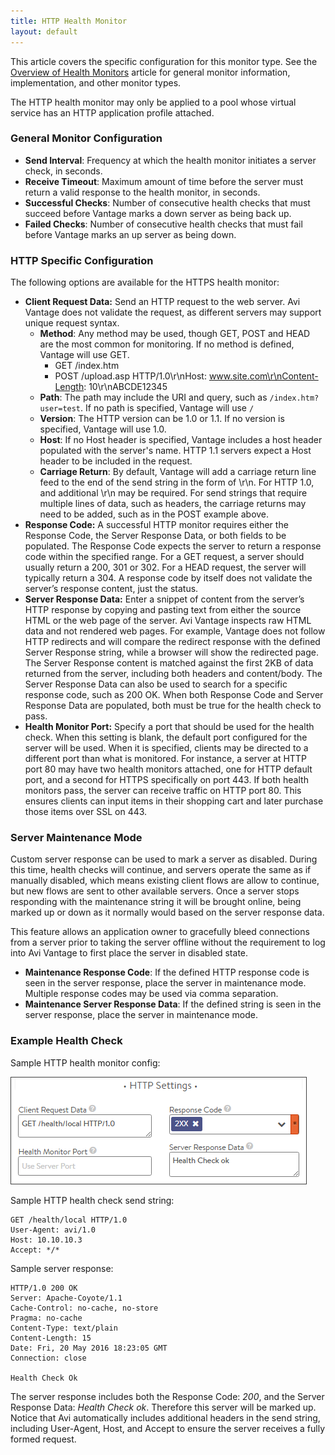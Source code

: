 ```yaml
---
title: HTTP Health Monitor
layout: default
---
```

This article covers the specific configuration for this monitor type.  See the <a href="overview-of-health-monitors">Overview of Health Monitors</a> article for general monitor information, implementation, and other monitor types.

The HTTP health monitor may only be applied to a pool whose virtual service has an HTTP application profile attached.

### General Monitor Configuration

* **Send Interval**:  Frequency at which the health monitor initiates a server check, in seconds.
* **Receive Timeout**:  Maximum amount of time before the server must return a valid response to the health monitor, in seconds.
* **Successful Checks**:  Number of consecutive health checks that must succeed before Vantage marks a down server as being back up.
* **Failed Checks**:  Number of consecutive health checks that must fail before Vantage marks an up server as being down. 

### HTTP Specific Configuration

The following options are available for the HTTPS health monitor:

* **Client Request Data:**  Send an HTTP request to the web server. Avi Vantage does not validate the request, as different servers may support unique request syntax.  
    * **Method**:  Any method may be used, though GET, POST and HEAD are the most common for monitoring. If no method is defined, Vantage will use GET.  
        * GET /index.htm
        * POST /upload.asp HTTP/1.0\r\nHost: www.site.com\r\nContent-Length: 10\r\nABCDE12345
    * **Path**:  The path may include the URI and query, such as <code>/index.htm?user=test</code>. If no path is specified, Vantage will use <code>/</code>
    * **Version**:  The HTTP version can be 1.0 or 1.1. If no version is specified, Vantage will use 1.0.
    * **Host**:  If no Host header is specified, Vantage includes a host header populated with the server's name.  HTTP 1.1 servers expect a Host header to be included in the request.
    * **Carriage Return**:  By default, Vantage will add a carriage return line feed to the end of the send string in the form of \r\n.  For HTTP 1.0, and additional \r\n may be required.  For send strings that require multiple lines of data, such as headers, the carriage returns may need to be added, such as in the POST example above.
* **Response Code:**  A successful HTTP monitor requires either the Response Code, the Server Response Data, or both fields to be populated. The Response Code expects the server to return a response code within the specified range. For a GET request, a server should usually return a 200, 301 or 302. For a HEAD request, the server will typically return a 304. A response code by itself does not validate the server’s response content, just the status.
* **Server Response Data:**  Enter a snippet of content from the server’s HTTP response by copying and pasting text from either the source HTML or the web page of the server. Avi Vantage inspects raw HTML data and not rendered web pages. For example, Vantage does not follow HTTP redirects and will compare the redirect response with the defined Server Response string, while a browser will show the redirected page. The Server Response content is matched against the first 2KB of data returned from the server, including both headers and content/body. The Server Response Data can also be used to search for a specific response code, such as 200 OK. When both Response Code and Server Response Data are populated, both must be true for the health check to pass.
* **Health Monitor Port:**  Specify a port that should be used for the health check. When this setting is blank, the default port configured for the server will be used. When it is specified, clients may be directed to a different port than what is monitored. For instance, a server at HTTP port 80 may have two health monitors attached, one for HTTP default port, and a second for HTTPS specifically on port 443. If both health monitors pass, the server can receive traffic on HTTP port 80. This ensures clients can input items in their shopping cart and later purchase those items over SSL on 443. 

### Server Maintenance Mode

Custom server response can be used to mark a server as disabled.  During this time, health checks will continue, and servers operate the same as if manually disabled, which means existing client flows are allow to continue, but new flows are sent to other available servers.  Once a server stops responding with the maintenance string it will be brought online, being marked up or down as it normally would based on the server response data.

This feature allows an application owner to gracefully bleed connections from a server prior to taking the server offline without the requirement to log into Avi Vantage to first place the server in disabled state.

* **Maintenance Response Code**:  If the defined HTTP response code is seen in the server response, place the server in maintenance mode. Multiple response codes may be used via comma separation.
* **Maintenance Server Response Data**:  If the defined string is seen in the server response, place the server in maintenance mode. 

### Example Health Check

Sample HTTP health monitor config:

<a href="img/HTTPmonitor.png"><img class="size-full wp-image-9194 alignnone" src="img/HTTPmonitor.png" alt="HTTPmonitor" width="474" height="172"></a>

Sample HTTP health check send string:

<pre><code class="language-lua">GET /health/local HTTP/1.0
User-Agent: avi/1.0
Host: 10.10.10.3
Accept: */*</code></pre>  

Sample server response:

<pre><code class="language-lua">HTTP/1.0 200 OK
Server: Apache-Coyote/1.1
Cache-Control: no-cache, no-store
Pragma: no-cache
Content-Type: text/plain
Content-Length: 15
Date: Fri, 20 May 2016 18:23:05 GMT
Connection: close

Health Check Ok</code></pre>  

The server response includes both the Response Code: *200*, and the Server Response Data: *Health Check ok*. Therefore this server will be marked up.
Notice that Avi automatically includes additional headers in the send string, including User-Agent, Host, and Accept to ensure the server receives a fully formed request.

